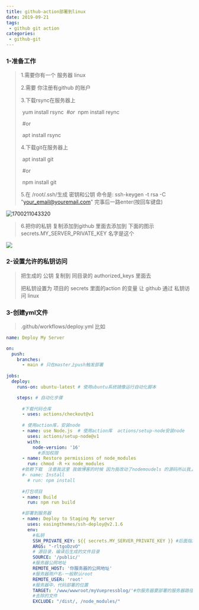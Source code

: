 ```yaml
---
title: github-action部署到linux
date: 2019-09-21
tags:
 - github git action
categories:
 - github-git
---
```

<Boxx/>

### 1-准备工作

> 1.需要你有一个 服务器 linux  
>
> 2.需要 你注册有github 的账户
>
> 3.下载rsync在服务器上
>
> ​			 yum install rsync
> ​			*#or*
> ​			npm install reync
>
> ​			#or
>
> ​			apt install rsync
>
> 4.下载git在服务器上
>
> ​			apt install git
>
> ​			#or
>
> ​			npm install git
>
> 5.在 /root/.ssh/生成 密钥和公钥 命令是: ssh-keygen -t rsa -C "your_email@youremail.com"  完事后一路enter(按回车键盘)

![1700211043320](https://lubeilubei.gitee.io/giteeupload/assets/1700211043320.png)

> 6.把你的私钥 复制添加到github 里面去添加到 下面的图示   secrets.MY_SERVER_PRIVATE_KEY 名字是这个

![](https://lubeilubei.gitee.io/giteeupload/assets/1697781092409.png)

### 2-设置允许的私钥访问

> 把生成的 公钥 复制到 同目录的 authorized_keys 里面去 
>
> 把私钥设置为 项目的 secrets 里面的action 的变量 让 github 通过 私钥访问 linux 

### 3-创建yml文件

> .github/workflows/deploy.yml 比如 

```yml
name: Deploy My Server

on:
  push:
    branches:
      - main # 只在master上push触发部署
      
jobs:
  deploy:
    runs-on: ubuntu-latest # 使用ubuntu系统镜像运行自动化脚本

    steps: # 自动化步骤
    
      #下载代码仓库
      - uses: actions/checkout@v1 
      
      # 使用action库，安装node
      - name: use Node.js  # 使用action库  actions/setup-node安装node
        uses: actions/setup-node@v1
        with:
          node-version: '16'
            #添加权限
      - name: Restore permissions of node_modules
        run: chmod -R +x node_modules
      #依赖下载  注意我这里 我做博客的时候 因为我改动了nodemoudels 的源码所以我上传了依赖不需要重新下载注释了 你可以根据你的来变化
      #- name: Install
      	# run: npm install
      
      #打包项目
      - name: Build
        run: npm run build 

      #部署到服务器
      - name: Deploy to Staging My server
        uses: easingthemes/ssh-deploy@v2.1.6
        env:
          #私钥
          SSH_PRIVATE_KEY: ${{ secrets.MY_SERVER_PRIVATE_KEY }} #后面指定为该仓库配置的私钥
          ARGS: "-rltgoDzvO"
          # 源目录，编译后生成的文件目录
          SOURCE: '/public/'
          #服务器公网地址
          REMOTE_HOST: '你服务器的公网地址'
          #服务器用户名-一般默认root
          REMOTE_USER: 'root'
          #服务器中，代码部署的位置
          TARGET: '/www/wwwroot/myVuepressblog/'#你服务器要部署的服务器路径位置
          #去除的文件
          EXCLUDE: "/dist/, /node_modules/" 
```

